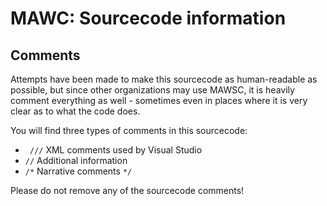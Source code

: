 # MAWC: Sourcecode information

## Comments

Attempts have been made to make this sourcecode as human-readable as possible, but since other organizations may use MAWSC, it is heavily comment everything as well - sometimes even in places where it is very clear as to what the code does.
 
You will find three types of comments in this sourcecode:
 
*  ` ///` XML comments used by Visual Studio
*    `//` Additional information
* `/*` Narrative comments `*/`

 Please do not remove any of the sourcecode comments!